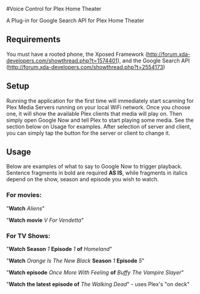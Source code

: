 #Voice Control for Plex Home Theater

A Plug-in for Google Search API for Plex Home Theater

## Requirements
You must have a rooted phone, the Xposed Framework (http://forum.xda-developers.com/showthread.php?t=1574401), and the Google Search API (http://forum.xda-developers.com/showthread.php?t=2554173)

## Setup

Running the application for the first time will immediately start scanning for Plex Media Servers running on your local WiFi network. Once you choose one, it will show the available Plex clients that media will play on. Then simply open Google Now and tell Plex to start playing some media. See the section below on Usage for examples. After selection of server and client, you can simply tap the button for the server or client to change it. 

## Usage

Below are examples of what to say to Google Now to trigger playback. Sentence fragments in bold are required **AS IS**, while fragments in italics depend on the show, season and episode you wish to watch.

### For movies:
"**Watch** *Aliens*"

"**Watch movie** *V For Vendetta*"


### For TV Shows:
"**Watch Season** *1* **Episode** *1* **of** *Homeland*"

"**Watch** *Orange Is The New Black* **Season** *1* **Episode** *5*"

"**Watch episode** *Once More With Feeling* **of** *Buffy The Vampire Slayer*"

"**Watch the latest episode of** *The Walking Dead*" - uses Plex's "on deck"

